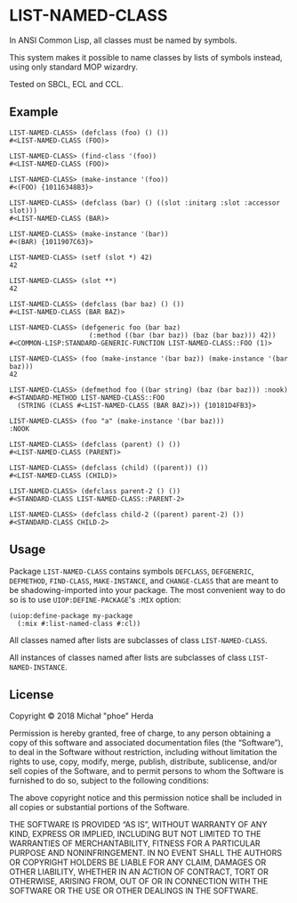 # LIST-NAMED-CLASS

In ANSI Common Lisp, all classes must be named by symbols.

This system makes it possible to name classes by lists of symbols instead, using
only standard MOP wizardry.

Tested on SBCL, ECL and CCL.

## Example

```common-lisp
LIST-NAMED-CLASS> (defclass (foo) () ())
#<LIST-NAMED-CLASS (FOO)>

LIST-NAMED-CLASS> (find-class '(foo))
#<LIST-NAMED-CLASS (FOO)>

LIST-NAMED-CLASS> (make-instance '(foo))
#<(FOO) {10116348B3}>

LIST-NAMED-CLASS> (defclass (bar) () ((slot :initarg :slot :accessor slot)))
#<LIST-NAMED-CLASS (BAR)>

LIST-NAMED-CLASS> (make-instance '(bar))
#<(BAR) {1011907C63}>

LIST-NAMED-CLASS> (setf (slot *) 42)
42

LIST-NAMED-CLASS> (slot **)
42

LIST-NAMED-CLASS> (defclass (bar baz) () ())
#<LIST-NAMED-CLASS (BAR BAZ)>

LIST-NAMED-CLASS> (defgeneric foo (bar baz)
                    (:method ((bar (bar baz)) (baz (bar baz))) 42))
#<COMMON-LISP:STANDARD-GENERIC-FUNCTION LIST-NAMED-CLASS::FOO (1)>

LIST-NAMED-CLASS> (foo (make-instance '(bar baz)) (make-instance '(bar baz)))
42

LIST-NAMED-CLASS> (defmethod foo ((bar string) (baz (bar baz))) :nook)
#<STANDARD-METHOD LIST-NAMED-CLASS::FOO
  (STRING (CLASS #<LIST-NAMED-CLASS (BAR BAZ)>)) {10181D4FB3}>

LIST-NAMED-CLASS> (foo "a" (make-instance '(bar baz)))
:NOOK

LIST-NAMED-CLASS> (defclass (parent) () ())
#<LIST-NAMED-CLASS (PARENT)>

LIST-NAMED-CLASS> (defclass (child) ((parent)) ())
#<LIST-NAMED-CLASS (CHILD)>

LIST-NAMED-CLASS> (defclass parent-2 () ())
#<STANDARD-CLASS LIST-NAMED-CLASS::PARENT-2>

LIST-NAMED-CLASS> (defclass child-2 ((parent) parent-2) ())
#<STANDARD-CLASS CHILD-2>
```

## Usage

Package `LIST-NAMED-CLASS` contains symbols `DEFCLASS`, `DEFGENERIC`,
`DEFMETHOD`, `FIND-CLASS`, `MAKE-INSTANCE`, and `CHANGE-CLASS` that are meant to
be shadowing-imported into your package. The most convenient way to do so is to
use `UIOP:DEFINE-PACKAGE`'s `:MIX` option:

```
(uiop:define-package my-package
  (:mix #:list-named-class #:cl))
```

All classes named after lists are subclasses of class `LIST-NAMED-CLASS`.

All instances of classes named after lists are subclasses of class
`LIST-NAMED-INSTANCE`.

## License

Copyright © 2018 Michał "phoe" Herda

Permission is hereby granted, free of charge, to any person
obtaining a copy of this software and associated documentation
files (the “Software”), to deal in the Software without
restriction, including without limitation the rights to use,
copy, modify, merge, publish, distribute, sublicense, and/or sell
copies of the Software, and to permit persons to whom the
Software is furnished to do so, subject to the following
conditions:

The above copyright notice and this permission notice shall be
included in all copies or substantial portions of the Software.

THE SOFTWARE IS PROVIDED “AS IS”, WITHOUT WARRANTY OF ANY KIND,
EXPRESS OR IMPLIED, INCLUDING BUT NOT LIMITED TO THE WARRANTIES
OF MERCHANTABILITY, FITNESS FOR A PARTICULAR PURPOSE AND
NONINFRINGEMENT. IN NO EVENT SHALL THE AUTHORS OR COPYRIGHT
HOLDERS BE LIABLE FOR ANY CLAIM, DAMAGES OR OTHER LIABILITY,
WHETHER IN AN ACTION OF CONTRACT, TORT OR OTHERWISE, ARISING
FROM, OUT OF OR IN CONNECTION WITH THE SOFTWARE OR THE USE OR
OTHER DEALINGS IN THE SOFTWARE.
